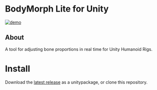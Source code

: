 # BodyMorph Lite for Unity
[![demo](https://img.youtube.com/vi/LIyw-n7V4Tg&t/0.jpg)](https://www.youtube.com/watch?v=LIyw-n7V4Tg&t)

## About
A tool for adjusting bone proportions in real time for Unity Humanoid Rigs.

# Install
Download the [latest release](https://github.com/SerhatDikel/Unity-BodyMorph/releases) as a unitypackage, or clone this repository.
